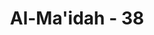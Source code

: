 ---
title: "Al-Ma'idah - 38"
no: 38
arabic_no: ٣٨
ayah: وَالسَّارِقُ وَالسَّارِقَةُ فَاقْطَعُوْٓا اَيْدِيَهُمَا جَزَاۤءًۢ بِمَا كَسَبَا نَكَالًا مِّنَ اللّٰهِ ۗوَاللّٰهُ عَزِيْزٌ حَكِيْمٌ 
translation: "Adapun orang laki-laki maupun perempuan yang mencuri, potonglah tangan keduanya (sebagai) balasan atas perbuatan yang mereka lakukan dan sebagai siksaan dari Allah. Dan Allah Mahaperkasa, Mahabijaksana."
tafsir: "Setiap kejahatan ada hukumannya. Pelakunya akan dikenakan hukuman. Begitu pula halnya seorang pencuri akan dikenakan hukuman karena ia melanggar larangan mencuri. Seseorang, baik laki-laki maupun perempuan yang mengambil harta orang lain dari tempatnya yang layak dengan diam-diam, dinamakan \"pencuri.\"\n\nOrang yang telah akil balig mencuri harta orang lain yang nilainya sekurang-kurangnya seperempat dinar, dengan kemauannya sendiri dan tidak dipaksa, dan mengetahui bahwa perbuatannya itu haram, dilarang oleh agama. Orang itu sudah memenuhi syarat untuk dikenakan hukuman potong tangan kanan, sebagaimana yang diperintahkan dalam ayat ini. \n\nSuatu pencurian dapat ditetapkan apabila ada bukti-bukti atau ada pengakuan dari pencuri itu sendiri, hukuman potong tangan tersebut dapat gugur apabila pencuri itu dimaafkan oleh orang yang dicuri hartanya dengan syarat sebelum perkaranya ditangani oleh yang berwenang. Pelaksanaan hukum potong tangan dilaksanakan oleh orang yang berwenang yang ditunjuk untuk itu, dengan syarat-syarat tertentu.\n\nPenetapan nilai harta yang dicuri, yang dikenakan hukum potong tangan bagi pelakunya yaitu sekurang-kurangnya seperempat dinar sebagaimana tersebut di atas, adalah pendapat jumhur ulama, baik ulama salaf maupun khalaf206 berdasarkan sabda Rasulullah saw sebagai berikut: \n\n\"Rasulullah saw memotong tangan pencuri itu yang mencuri seperempat dinar ke atas.\" (Riwayat al-Bukhari - Muslim dari Aisyah).\n\nSeorang pencuri yang telah dipotong tangan kanannya, kemudian ia mencuri lagi dengan syarat-syarat seperti semula maka dipotonglah kaki kirinya yaitu dari ujung kaki sampai pergelangan. Kalau ia mencuri lagi untuk ketiga kalinya, dipotong lagi tangan kirinya, kalau ia mencuri lagi untuk keempat kalinya, dipotong lagi kaki kanannya, sebagaimana sabda Rasulullah saw mengenai pencuri sebagai berikut: \n\nApabila ia mencuri, potonglah tangan (kanan)nya, kalau ia mencuri lagi potonglah kaki (kiri)nya, kalau masih mencuri lagi potonglah tangan (kiri)nya dan kalau ia masih juga mencuri potonglah kaki (kanan)nya.\" (Riwayat al-Imam al-Syafi'i dari Abu Hurairah).\n\nKalau ini semua sudah dilaksanakan tetapi ia masih juga mencuri untuk kelima kalinya, maka ia di-tazir, artinya diberi hukuman menurut yang ditetapkan oleh penguasa, misalnya dipenjarakan atau diasingkan ke tempat lain, sehingga ia tidak dapat lagi mencuri. Potong tangan ini diperintahkan Allah sebagai hukuman kepada pencuri, baik laki-laki maupun perempuan, karena Allah Mahaperkasa, maka ia tidak akan membiarkan pencuri-pencuri dan manusia lainnya berbuat maksiat. Allah Mahabijaksana di dalam menetapkan sesuatu seperti menetapkan hukum potong tangan bagi pencuri, karena yang demikian itu apabila diperhatikan lebih dalam, tentu dalam pelaksanaannya akan menimbulkan maslahat yang banyak, sekurang-kurangnya dapat membatasi merajalelanya pencurian.\n\nApa saja yang diperintahkan Allah pasti akan mendatangkan maslahat dan apa saja yang dilarang-Nya pasti akan mengakibatkan kerusakan dan kehancuran apabila dilanggar."
---